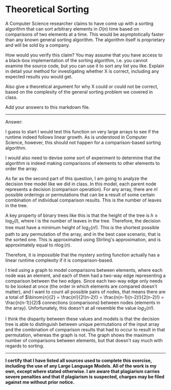 # Theoretical Sorting

A Computer Science researcher claims to have come up with a sorting algorithm
that can sort arbitrary elements in $O(n)$ time based on comparisons of two
elements at a time. This would be asymptotically faster than any known general
sorting algorithm. The algorithm itself is proprietary and will be sold by a
company.

How would you verify this claim? You may assume that you have access to a
black-box implementation of the sorting algorithm, i.e. you cannot examine the
source code, but you can use it to sort any list you like. Explain in detail
your method for investigating whether X is correct, including any expected
results you would get.

Also give a theoretical argument for why X could or could not be correct, based
on the complexity of the general sorting problem we covered in class.

Add your answers to this markdown file.

---

Answer:

I guess to start I would test this function on very large arrays to see if the runtime indeed follows linear growth. As is understood in Computer Science, however, this should not happen for a comparison-based sorting algorithm.

I would also need to devise some sort of experiment to determine that the algorithm is indeed making comparisons of elements to other elements to order the array.

As far as the second part of this question, I am going to analyze the decision tree model like we did in class. In this model, each parent node represents a decision (comparison operation). For any array, there are $n!$ possible orderings or permutations that can be a result of some certain combination of individual comparison results. This is the number of leaves in the tree.

A key property of binary trees like this is that the height of the tree is $h \ge \log_2(l)$, where l is the number of leaves in the tree. Therefore, the decision tree must have a minimum height of $\log_2(n!)$. This is the shortest possible path to any permutation of the array, and in the best case scenario, that is the sorted one. This is approximated using Stirling's approximation, and is approximately equal to $n\log(n)$.

Therefore, it is impossible that the mystery sorting function actually has a linear runtime complexity if it is comparison-based.

I tried using a graph to model comparisons between elements, where each node was an element, and each of them had a two-way edge representing a comparison between the two edges. Since each two-way edge only needs to be looked at once (the order in which elements are compared doesn't matter), and I want to count all possible pairs of nodes, that means there are a total of $\binom{n}{2} = \frac{n!}{2!(n-2)!} = \frac{n(n-1)(n-2)!}{2(n-2)!} = \frac{n(n-1)}{2}$ connections (comparisons) between nodes (elements in the array). Unfortunately, this doesn't at all resemble the value $log_2(n!)$.

I think the disparity between these values and models is that the decision tree is able to distinguish between unique permutations of the input array and the combination of comparison results that had to occur to result in that permutation, whereas the graph is not. The graph shows the maximum number of comparisons between elements, but that doesn't say much with regards to sorting.

---

**I certify that I have listed all sources used to complete this exercise, including the use
of any Large Language Models. All of the work is my own, except where stated
otherwise. I am aware that plagiarism carries severe penalties and that if plagiarism is
suspected, charges may be filed against me without prior notice.**
